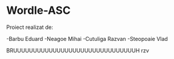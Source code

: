 # Wordle-ASC
Proiect realizat de:

-Barbu Eduard
-Neagoe Mihai
-Cutuliga Razvan
-Steopoaie Vlad

BRUUUUUUUUUUUUUUUUUUUUUUUUUUUUUUUH
rzv
